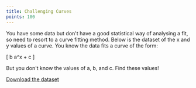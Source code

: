 ```yaml
---
title: Challenging Curves
points: 100
---
```


You have some data but don't have a good statistical way of analysing a fit, so need to resort to a curve fitting method. Below is the dataset of the x and y values of a curve. You know the data fits a curve of the form:

\[
b a^x + c
\]

But you don't know the values of a, b, and c. Find these values!

[Download the dataset](https://raw.githubusercontent.com/stmball/dimen-ctf/main/question_generation/challenging_curves.csv)
